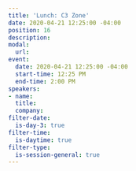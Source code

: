 ```yaml
---
title: 'Lunch: C3 Zone'
date: 2020-04-21 12:25:00 -04:00
position: 16
description: 
modal:
  url: 
event:
  date: 2020-04-21 12:25:00 -04:00
  start-time: 12:25 PM
  end-time: 2:00 PM
speakers:
- name: 
  title: 
  company: 
filter-date:
  is-day-3: true
filter-time:
  is-daytime: true
filter-type:
  is-session-general: true
---
```


